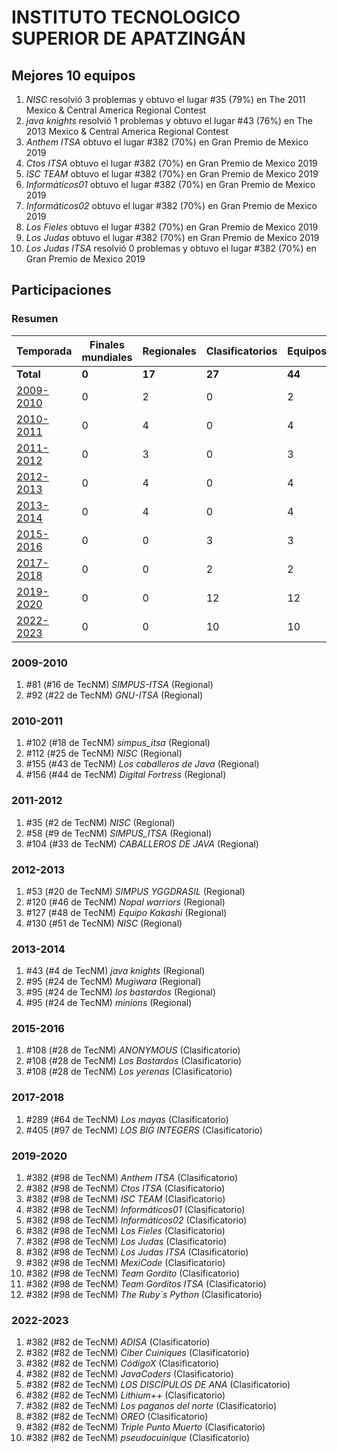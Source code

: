 # INSTITUTO TECNOLOGICO SUPERIOR DE APATZINGÁN

## Mejores 10 equipos

1. _NISC_ resolvió 3 problemas y obtuvo el lugar #35 (79%) en The 2011 Mexico & Central America Regional Contest
1. _java knights_ resolvió 1 problemas y obtuvo el lugar #43 (76%) en The 2013 Mexico & Central America Regional Contest
1. _Anthem ITSA_ obtuvo el lugar #382 (70%) en Gran Premio de Mexico 2019
1. _Ctos ITSA_ obtuvo el lugar #382 (70%) en Gran Premio de Mexico 2019
1. _ISC TEAM_ obtuvo el lugar #382 (70%) en Gran Premio de Mexico 2019
1. _Informáticos01_ obtuvo el lugar #382 (70%) en Gran Premio de Mexico 2019
1. _Informáticos02_ obtuvo el lugar #382 (70%) en Gran Premio de Mexico 2019
1. _Los Fieles_ obtuvo el lugar #382 (70%) en Gran Premio de Mexico 2019
1. _Los Judas_ obtuvo el lugar #382 (70%) en Gran Premio de Mexico 2019
1. _Los Judas ITSA_ resolvió 0 problemas y obtuvo el lugar #382 (70%) en Gran Premio de Mexico 2019

## Participaciones

### Resumen

| Temporada | Finales mundiales | Regionales | Clasificatorios | Equipos |
| --- | --- | --- | --- | --- |
| **Total** | **0** | **17** | **27** | **44** |
| [2009-2010](#2009-2010) | 0 | 2 | 0 | 2 |
| [2010-2011](#2010-2011) | 0 | 4 | 0 | 4 |
| [2011-2012](#2011-2012) | 0 | 3 | 0 | 3 |
| [2012-2013](#2012-2013) | 0 | 4 | 0 | 4 |
| [2013-2014](#2013-2014) | 0 | 4 | 0 | 4 |
| [2015-2016](#2015-2016) | 0 | 0 | 3 | 3 |
| [2017-2018](#2017-2018) | 0 | 0 | 2 | 2 |
| [2019-2020](#2019-2020) | 0 | 0 | 12 | 12 |
| [2022-2023](#2022-2023) | 0 | 0 | 10 | 10 |

### 2009-2010

1. #81 (#16 de TecNM) _SIMPUS-ITSA_ (Regional)
1. #92 (#22 de TecNM) _GNU-ITSA_ (Regional)

### 2010-2011

1. #102 (#18 de TecNM) _simpus_itsa_ (Regional)
1. #112 (#25 de TecNM) _NISC_ (Regional)
1. #155 (#43 de TecNM) _Los caballeros de Java_ (Regional)
1. #156 (#44 de TecNM) _Digital Fortress_ (Regional)

### 2011-2012

1. #35 (#2 de TecNM) _NISC_ (Regional)
1. #58 (#9 de TecNM) _SIMPUS_ITSA_ (Regional)
1. #104 (#33 de TecNM) _CABALLEROS DE JAVA_ (Regional)

### 2012-2013

1. #53 (#20 de TecNM) _SIMPUS YGGDRASIL_ (Regional)
1. #120 (#46 de TecNM) _Nopal warriors_ (Regional)
1. #127 (#48 de TecNM) _Equipo Kakashi_ (Regional)
1. #130 (#51 de TecNM) _NISC_ (Regional)

### 2013-2014

1. #43 (#4 de TecNM) _java knights_ (Regional)
1. #95 (#24 de TecNM) _Mugiwara_ (Regional)
1. #95 (#24 de TecNM) _los bastardos_ (Regional)
1. #95 (#24 de TecNM) _minions_ (Regional)

### 2015-2016

1. #108 (#28 de TecNM) _ANONYMOUS_ (Clasificatorio)
1. #108 (#28 de TecNM) _Los Bastardos_ (Clasificatorio)
1. #108 (#28 de TecNM) _Los yerenas_ (Clasificatorio)

### 2017-2018

1. #289 (#64 de TecNM) _Los mayas_ (Clasificatorio)
1. #405 (#97 de TecNM) _LOS BIG INTEGERS_ (Clasificatorio)

### 2019-2020

1. #382 (#98 de TecNM) _Anthem ITSA_ (Clasificatorio)
1. #382 (#98 de TecNM) _Ctos ITSA_ (Clasificatorio)
1. #382 (#98 de TecNM) _ISC TEAM_ (Clasificatorio)
1. #382 (#98 de TecNM) _Informáticos01_ (Clasificatorio)
1. #382 (#98 de TecNM) _Informáticos02_ (Clasificatorio)
1. #382 (#98 de TecNM) _Los Fieles_ (Clasificatorio)
1. #382 (#98 de TecNM) _Los Judas_ (Clasificatorio)
1. #382 (#98 de TecNM) _Los Judas ITSA_ (Clasificatorio)
1. #382 (#98 de TecNM) _MexiCode_ (Clasificatorio)
1. #382 (#98 de TecNM) _Team Gordito_ (Clasificatorio)
1. #382 (#98 de TecNM) _Team Gorditos ITSA_ (Clasificatorio)
1. #382 (#98 de TecNM) _The Ruby`s Python_ (Clasificatorio)

### 2022-2023

1. #382 (#82 de TecNM) _ADISA_ (Clasificatorio)
1. #382 (#82 de TecNM) _Ciber Cuiniques_ (Clasificatorio)
1. #382 (#82 de TecNM) _CódigoX_ (Clasificatorio)
1. #382 (#82 de TecNM) _JavaCoders_ (Clasificatorio)
1. #382 (#82 de TecNM) _LOS DISCÍPULOS DE ANA_ (Clasificatorio)
1. #382 (#82 de TecNM) _Lithium++_ (Clasificatorio)
1. #382 (#82 de TecNM) _Los paganos del norte_ (Clasificatorio)
1. #382 (#82 de TecNM) _OREO_ (Clasificatorio)
1. #382 (#82 de TecNM) _Triple Punto Muerto_ (Clasificatorio)
1. #382 (#82 de TecNM) _pseudocuinique_ (Clasificatorio)



